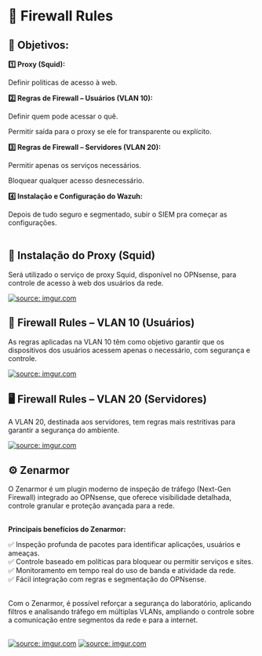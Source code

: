 <h1>🔐 Firewall Rules</h1>

<h2>🎯 Objetivos:</h2>

<b>1️⃣ Proxy (Squid):</b>

Definir políticas de acesso à web.

<b>2️⃣ Regras de Firewall – Usuários (VLAN 10):</b>

Definir quem pode acessar o quê.

Permitir saída para o proxy se ele for transparente ou explícito.

<b>3️⃣ Regras de Firewall – Servidores (VLAN 20):</b>

Permitir apenas os serviços necessários.

Bloquear qualquer acesso desnecessário.

<b>4️⃣ Instalação e Configuração do Wazuh:</b>

Depois de tudo seguro e segmentado, subir o SIEM pra começar as configurações.</br></br>

<h2>🧰 Instalação do Proxy (Squid)</h2>

Será utilizado o serviço de proxy Squid, disponível no OPNsense, para controle de acesso à web dos usuários da rede.

<a href="https://imgur.com/a/e4oUy4A"><img src="https://i.imgur.com/xcl6c9x.png" title="source: imgur.com" /></a>

<h2>🚧 Firewall Rules – VLAN 10 (Usuários)</h2>

As regras aplicadas na VLAN 10 têm como objetivo garantir que os dispositivos dos usuários acessem apenas o necessário, com segurança e controle.

<a href="https://imgur.com/a/nPP88IR"><img src="https://i.imgur.com/JLJU5iD.png" title="source: imgur.com" /></a>

<h2>🖥️ Firewall Rules – VLAN 20 (Servidores)</h2>

A VLAN 20, destinada aos servidores, tem regras mais restritivas para garantir a segurança do ambiente.

<a href="https://imgur.com/a/nPP88IR"><img src="https://i.imgur.com/uak77jv.png" title="source: imgur.com" /></a>

<h2>⚙️ Zenarmor</h2>
O Zenarmor é um plugin moderno de inspeção de tráfego (Next-Gen Firewall) integrado ao OPNsense, que oferece visibilidade detalhada, controle granular e proteção avançada para a rede.<br><br>

<b>Principais benefícios do Zenarmor:</b><br>

✅ Inspeção profunda de pacotes para identificar aplicações, usuários e ameaças.<br>
✅ Controle baseado em políticas para bloquear ou permitir serviços e sites.<br>
✅ Monitoramento em tempo real do uso de banda e atividade da rede.<br>
✅ Fácil integração com regras e segmentação do OPNsense.<br><br>

Com o Zenarmor, é possível reforçar a segurança do laboratório, aplicando filtros e analisando tráfego em múltiplas VLANs, ampliando o controle sobre a comunicação entre segmentos da rede e para a internet.<br><br>

<a href="https://imgur.com/a/nPP88IR"><img src="https://i.imgur.com/lt3g10D.png" title="source: imgur.com" /></a>
<a href="https://imgur.com/a/nPP88IR"><img src="https://i.imgur.com/cR1jFWK.png" title="source: imgur.com" /></a>
